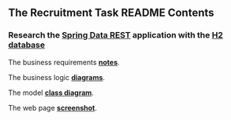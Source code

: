 <!DOCTYPE html>
<html lang="en">
<meta charset="UTF-8">
<body>
<h2 id="contents">The Recruitment Task README Contents</h2>
<h3 id="top">Research the <a href="https://spring.io/projects/spring-data-rest">Spring Data REST</a> application with
    the <a href="https://www.h2database.com/">H2 database</a></h3>
<p>
    The business requirements
    <a href="https://github.com/Ee-Cs/questionnaire/blob/main/docs/BusinessRequirements.txt"><b>notes</b></a>.</p>
<p>The business logic
    <a href="https://github.com/Ee-Cs/questionnaire/blob/main/docs/mermaid/flowchart.md"><b>diagrams</b></a>.</p>
<p>The model
    <a href="https://github.com/Ee-Cs/questionnaire/blob/main/docs/mermaid/classDiagram.md"><b>class diagram</b></a>.</p>
<p>The web page
    <a href="https://github.com/Ee-Cs/questionnaire/blob/main/docs/images/ScreenshotWebPage.jpg"><b>screenshot</b></a>.
</body>
</html>
